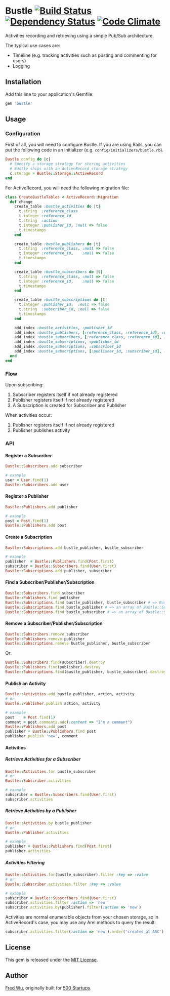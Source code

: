 # Bustle [![Build Status](https://secure.travis-ci.org/fredwu/bustle.png?branch=master)](http://travis-ci.org/fredwu/bustle) [![Dependency Status](https://gemnasium.com/fredwu/bustle.png)](https://gemnasium.com/fredwu/bustle) [![Code Climate](https://codeclimate.com/badge.png)](https://codeclimate.com/github/fredwu/bustle)

Activities recording and retrieving using a simple Pub/Sub architecture.

The typical use cases are:

- Timeline (e.g. tracking activities such as posting and commenting for users)
- Logging

## Installation

Add this line to your application's Gemfile:

```ruby
gem 'bustle'
```

## Usage

### Configuration

First of all, you will need to configure Bustle. If you are using Rails, you can put the following code in an initializer (e.g. `config/initializers/bustle.rb`).

```ruby
Bustle.config do |c|
  # Specify a storage strategy for storing activities
  # Bustle ships with an ActiveRecord storage strategy
  c.storage = Bustle::Storage::ActiveRecord
end
```

For ActiveRecord, you will need the following migration file:

```ruby
class CreateBustleTables < ActiveRecord::Migration
  def change
    create_table :bustle_activities do |t|
      t.string  :reference_class
      t.integer :reference_id
      t.string  :action
      t.integer :publisher_id, :null => false
      t.timestamps
    end

    create_table :bustle_publishers do |t|
      t.string  :reference_class, :null => false
      t.integer :reference_id,    :null => false
      t.timestamps
    end

    create_table :bustle_subscribers do |t|
      t.string  :reference_class, :null => false
      t.integer :reference_id,    :null => false
      t.timestamps
    end

    create_table :bustle_subscriptions do |t|
      t.integer :publisher_id,  :null => false
      t.string  :subscriber_id, :null => false
      t.timestamps
    end

    add_index :bustle_activities, :publisher_id
    add_index :bustle_publishers, [:reference_class, :reference_id], :unique => true
    add_index :bustle_subscribers, [:reference_class, :reference_id], :unique => true
    add_index :bustle_subscriptions, :publisher_id
    add_index :bustle_subscriptions, :subscriber_id
    add_index :bustle_subscriptions, [:publisher_id, :subscriber_id], :unique => true
  end
end
```

### Flow

Upon subscribing:

1. Subscriber registers itself if not already registered
2. Publisher registers itself if not already registered
3. A Subscription is created for Subscriber and Publisher

When activities occur:

1. Publisher registers itself if not already registered
2. Publisher publishes activity

### API

#### Register a Subscriber

```ruby
Bustle::Subscribers.add subscriber

# example
user = User.find(1)
Bustle::Subscribers.add user
```

#### Register a Publisher

```ruby
Bustle::Publishers.add publisher

# example
post = Post.find(1)
Bustle::Publishers.add post
```

#### Create a Subscription

```ruby
Bustle::Subscriptions.add bustle_publisher, bustle_subscriber

# example
publisher  = Bustle::Publishers.find(Post.first)
subscriber = Bustle::Subscribers.find(User.first)
Bustle::Subscriptions.add publisher, subscriber
```

#### Find a Subscriber/Publisher/Subscription

```ruby
Bustle::Subscribers.find subscriber
Bustle::Publishers.find publisher
Bustle::Subscriptions.find bustle_publisher, bustle_subscriber # => Bustle::Subscription
Bustle::Subscriptions.find bustle_publisher # => an array of Bustle::Subscription for the publisher
Bustle::Subscriptions.find bustle_subscriber # => an array of Bustle::Subscription for the subscriber
```

#### Remove a Subscriber/Publisher/Subscription

```ruby
Bustle::Subscribers.remove subscriber
Bustle::Publishers.remove publisher
Bustle::Subscriptions.remove bustle_publisher, bustle_subscriber
```

Or:

```ruby
Bustle::Subscribers.find(subscriber).destroy
Bustle::Publishers.find(publisher).destroy
Bustle::Subscriptions.find(bustle_publisher, bustle_subscriber).destroy
```

#### Publish an Activity

```ruby
Bustle::Activities.add bustle_publisher, action, activity
# or
Bustle::Publisher.publish action, activity

# example
post    = Post.find(1)
comment = post.comments.add(:content => "I'm a comment")
Bustle::Publishers.add post
publisher = Bustle::Publishers.find post
publisher.publish 'new', comment
```

#### Activities

##### Retrieve Activities for a Subscriber

```ruby
Bustle::Activities.for bustle_subscriber
# or
Bustle::Subscriber.activities

# example
subscriber = Bustle::Subscribers.find(User.first)
subscriber.activities
```

##### Retrieve Activities by a Publisher

```ruby
Bustle::Activities.by bustle_publisher
# or
Bustle::Publisher.activities

# example
publisher = Bustle::Publishers.find(Post.first)
publisher.activities
```

##### Activities Filtering

```ruby
Bustle::Activities.for(bustle_subscriber).filter :key => :value
# or
Bustle::Subscriber.activities.filter :key => :value

# example
subscriber = Bustle::Subscribers.find(User.first)
subscriber.activities.filter :action => 'new'
subscriber.activities.by(publisher).filter(:action => 'new')
```

Activities are normal enumerable objects from your chosen storage, so in ActiveRecord's case, you may use any Arel methods to query the result:

```ruby
subscriber.activities.filter(:action => 'new').order('created_at ASC').limit(10)
```

## License

This gem is released under the [MIT License](http://www.opensource.org/licenses/mit-license.php).

## Author

[Fred Wu](https://github.com/fredwu), originally built for [500 Startups](http://500.co).
